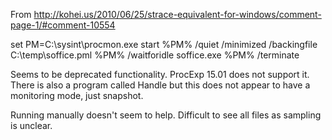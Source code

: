 
From http://kohei.us/2010/06/25/strace-equivalent-for-windows/comment-page-1/#comment-10554

set PM=C:\sysint\procmon.exe
start %PM% /quiet /minimized /backingfile C:\temp\soffice.pml
%PM% /waitforidle
soffice.exe
%PM% /terminate


Seems to be deprecated functionality. ProcExp 15.01 does not support it. There is also a program called Handle but this does not appear to have a monitoring mode, just snapshot.

Running manually doesn't seem to help. Difficult to see all files as sampling is unclear.
